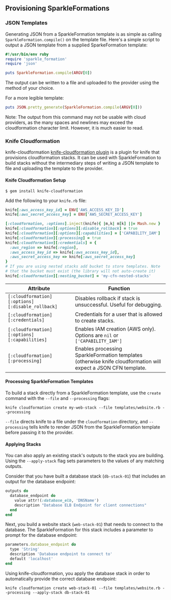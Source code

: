 ## Provisioning SparkleFormations

### JSON Templates

Generating JSON from a SparkleFormation template is as simple as
calling `SparkleFormation.compile()` on the template file. Here's a simple
script to output a JSON template from a supplied
SparkeFormation template:

```ruby
#!/usr/bin/env ruby
require 'sparkle_formation'
require 'json'

puts SparkleFormation.compile(ARGV[0])
```

The output can be written to a file and uploaded to the provider using
the method of your choice.

For a more legible template:

```ruby
puts JSON.pretty_generate(SparkleFormation.compile(ARGV[0]))
```

Note: The output from this command may not be usable with cloud providers,
as the many spaces and newlines may exceed the cloudformation
character limit. However, it is much easier to read.

### Knife Cloudformation
knife-cloudformation [knife-cloudformation plugin](https://rubygems.org/gems/knife-cloudformation) is a plugin for
knife that provisions cloudformation stacks. It can be used with
SparkleFormation to build stacks without the intermediary steps of
writing a JSON template to file and uploading the template to the provider.

#### Knife Cloudformation Setup

```
$ gem install knife-cloudformation
```

Add the following to your `knife.rb` file:
```ruby
knife[:aws_access_key_id] = ENV['AWS_ACCESS_KEY_ID']
knife[:aws_secret_access_key] = ENV['AWS_SECRET_ACCESS_KEY']

[:cloudformation, :options].inject(knife){ |m,k| m[k] ||= Mash.new }
knife[:cloudformation][:options][:disable_rollback] = true
knife[:cloudformation][:options][:capabilities] = ['CAPABILITY_IAM']
knife[:cloudformation][:processing] = true
knife[:cloudformation][:credentials] = {
  :aws_region => knife[:region],
  :aws_access_key_id => knife[:aws_access_key_id],
  :aws_secret_access_key => knife[:aws_secret_access_key]
}
# If you are using nested stacks add bucket to store templates. Note
# that the bucket must exist (the library will not auto-create it)
knife[:cloudformation][:nesting_bucket] = 'my-cfn-nested-stacks'

```

| Attribute                                        | Function                                                                                                       |
|--------------------------------------------------|----------------------------------------------------------------------------------------------------------------|
| `[:cloudformation][:options][:disable_rollback]` | Disables rollback if stack is unsuccessful. Useful for debugging.                                              |
| `[:cloudformation][:credentials]`                | Credentials for a user that is allowed to create stacks.                                                       |
| `[:cloudformation][:options][:capabilities]`     | Enables IAM creation (AWS only). Options are `nil` or `['CAPABILITY_IAM']`                                     |
| `[:cloudformation][:processing]`                 | Enables processing SparkleFormation templates (otherwise knife cloudformation will expect a JSON CFN template. |

#### Processing SparkleFormation Templates
To build a stack directly from a SparkleFormation template, use the
`create` command with the `--file` and `--processing` flags:

```
knife cloudformation create my-web-stack --file templates/website.rb --processing
```

`--file` directs knife to a file under the `cloudformation` directory,
and `--processing` tells knife to render JSON from the
SparkleFormation template before passing it to the provider.

#### Applying Stacks
You can also apply an existing stack's outputs to the stack you are
building. Using the `--apply-stack` flag sets parameters to the
values of any matching outputs.

Consider that you have built a database stack (`db-stack-01`) that includes an output for the
database endpoint:

```ruby
outputs do
  database_endpoint do
    value attr!(:database_elb, 'DNSName')
    description "Database ELB Endpoint for client connections"
  end
end
```

Next, you build a website stack (`web-stack-01`) that needs to connect to the
database. The SparkleFormation for this stack includes a parameter to
prompt for the database endpoint:

```ruby
parameters.database_endpoint do
  type 'String'
  description 'Database endpoint to connect to'
  default 'localhost'
end
```

Using knife-cloudformation, you apply the database stack in order to
automatically provide the correct database endpoint:

`knife cloudformation create web-stack-01 --file templates/website.rb --processing --apply-stack db-stack-01`
